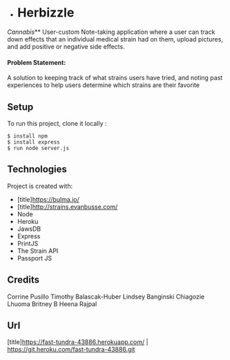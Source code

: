 * # Herbizzle

_Cannabis_** User-custom Note-taking application where a user can track down effects that an individual medical strain had on them, upload pictures, and add positive or negative side effects. 

#### Problem Statement:
 A solution to keeping track of what strains users have tried, and noting past experiences to help users determine which strains are their favorite

## Setup
To run this project, clone it locally :

```
$ install npm 
$ install express
$ run node server.js
```

## Technologies
Project is created with:
* [title]https://bulma.io/
* [title]http://strains.evanbusse.com/
* Node
* Heroku
* JawsDB
* Express
* PrintJS
* The Strain API 
* Passport JS

## Credits
Corrine Pusillo
Timothy Balascak-Huber
Lindsey Banginski
Chiagozie Lhuoma
Britney B
Heena Rajpal

## Url

[title]https://fast-tundra-43886.herokuapp.com/ | https://git.heroku.com/fast-tundra-43886.git



